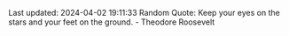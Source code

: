 Last updated: 2024-04-02 19:11:33
Random Quote: Keep your eyes on the stars and your feet on the ground. - Theodore Roosevelt
